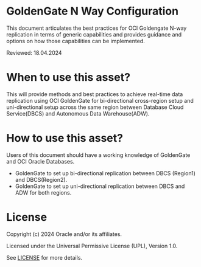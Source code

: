 # GoldenGate N Way Configuration

This document articulates the best practices for OCI Goldengate N-way replication in terms of generic capabilities and provides guidance and options on how those capabilities can be implemented.

Reviewed: 18.04.2024

# When to use this asset?

This will provide methods and best practices to achieve real-time data replication using OCI GoldenGate for bi-directional cross-region setup and uni-directional setup across the same region between Database Cloud Service(DBCS) and Autonomous Data Warehouse(ADW).

# How to use this asset?

Users of this document should have a working knowledge of GoldenGate and OCI Oracle Databases.

- GoldenGate to set up bi-directional replication between DBCS (Region1) and DBCS(Region2).
- GoldenGate to set up uni-directional replication between DBCS and ADW for both regions. 


# License

Copyright (c) 2024 Oracle and/or its affiliates.

Licensed under the Universal Permissive License (UPL), Version 1.0.

See [LICENSE](LICENSE) for more details.
